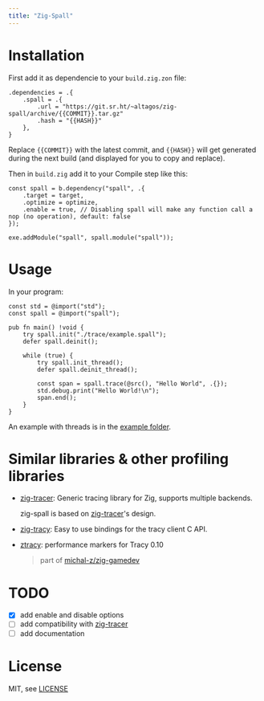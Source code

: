 ```yaml
---
title: "Zig-Spall"
---
```


# Installation

First add it as dependencie to your `build.zig.zon` file:

```zig
.dependencies = .{
    .spall = .{
        .url = "https://git.sr.ht/~altagos/zig-spall/archive/{{COMMIT}}.tar.gz"
        .hash = "{{HASH}}"
    },
}
```

Replace `{{COMMIT}}` with the latest commit, and `{{HASH}}` will get generated during the next build (and displayed for you to copy and replace).

Then in `build.zig` add it to your Compile step like this:

```zig
const spall = b.dependency("spall", .{
    .target = target,
    .optimize = optimize,
    .enable = true, // Disabling spall will make any function call a nop (no operation), default: false
});

exe.addModule("spall", spall.module("spall"));
```

# Usage

In your program:

```zig
const std = @import("std");
const spall = @import("spall");

pub fn main() !void {
    try spall.init("./trace/example.spall");
    defer spall.deinit();

    while (true) {
        try spall.init_thread();
        defer spall.deinit_thread();

        const span = spall.trace(@src(), "Hello World", .{});
        std.debug.print("Hello World!\n");
        span.end();
    }
}
```

An example with threads is in the [example folder](https://git.sr.ht/~altagos/zig-spall/tree/main/item/example).

# Similar libraries & other profiling libraries

- [zig-tracer](https://github.com/nektro/zig-tracer/): Generic tracing library for Zig, supports multiple backends.

  zig-spall is based on [zig-tracer](https://github.com/nektro/zig-tracer/)'s design.

- [zig-tracy](https://github.com/cipharius/zig-tracy/tree/master): Easy to use bindings for the tracy client C API.
- [ztracy](https://github.com/michal-z/zig-gamedev/tree/main/libs/ztracy): performance markers for Tracy 0.10

  > part of [michal-z/zig-gamedev](https://github.com/michal-z/zig-gamedev)

# TODO

- [x] add enable and disable options
- [ ] add compatibility with [zig-tracer](https://github.com/nektro/zig-tracer/)
- [ ] add documentation

# License

MIT, see [LICENSE](https://github.com/altagos/zig-spall/blob/main/LICENSE)
